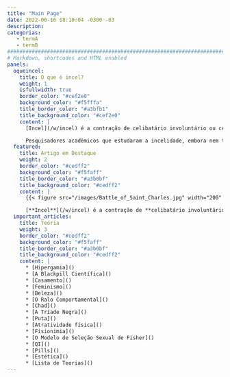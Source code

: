 ```yaml
---
title: "Main Page"
date: 2022-06-16 18:10:04 -0300 -03
description:
categorias:
   - termA
   - termB
###############################################################################
# Markdown, shortcodes and HTML enabled
panels:
  oqueincel:
    title: O que é incel?
    weight: 1
    isfullwidth: true
    border_color: "#cef2e0"
    background_color: "#f5fffa"
    title_border_color: "#a3bfb1"
    title_background_color: "#cef2e0"
    content: |
      [Incel](/w/incel) é a contração de celibatário involuntário ou celibato involuntário (também chamado de incelidade), que é um termo acadêmico e sociológico para uma [circunstância de vida adversa](). Uma analogia interessante é comparar o estado permanente de incelidade com outras circunstâncias adversas, como a de pobreza. A incelidade foi reconhecida na academia como um fenômeno sociológio no importante estudo de [Denise Donelly](), publicado em 2001. Desde então vários estudos peer-reviewed foram escritos considerando a incelidade como um mal sofrido por alguém, e não como uma subcultura da internet.

      Pesquisadores acadêmicos que estudaram a incelidade, embora nem todos tenham usado este termo, incluem: [Denise Donelly](), [Elizabeth Burgess](), [Laura Carpenter](), [Theodor F. Cohen]() e [Menelaos Apostolou](). Brian Gilmartin conduziu pesquisas profundas a respeito da [timidez amorosa](), um problema relacionado. O primeiro estudo a explicitamente lidar com o tópico da incelidade, o de Donelly, definiu como incels todos os adultos que passam mais de seis meses sem encontrar uma parceira sexual, embora haja o desejo por uma. Entretanto, dentre [auto-entitulados incels](), há uma discussão acalorada sobre qual é a exata definição de o que é um incel.
  featured:
    title: Artigo em Destaque
    weight: 2
    border_color: "#cedff2"
    background_color: "#f5faff"
    title_border_color: "#a3b0bf"
    title_background_color: "#cedff2"
    content: |
      {{< figure src="/images/Battle_of_Saint_Charles.jpg" width="200" height="367" caption="" title="" >}}

      [**Incel**](/w/incel) é a contração de **celibatário involuntário** ou **celibato involuntário**, um [termo sociológico]() para uma circunstância de vida [adversa](). A condição de ser um incel também é chamada de **incelidade**. Esta condição de ser um *incel* é um tipo de [não-sexualidade](). "Incel" é quase exclusivamente usado para designar homens incel (fazendo-o um sinônimo de "[malecel]()"); para celibatárias involuntárias mulheres o termo [femcel]() é usado. ([Artigo completo...](/w/incel))
  important_articles:
    title: Teoria
    weight: 3
    border_color: "#cedff2"
    background_color: "#f5faff"
    title_border_color: "#a3b0bf"
    title_background_color: "#cedff2"
    content: |
      * [Hipergamia]()
      * [A Blackpill Científica]()
      * [Casamento]()
      * [Feminismo]()
      * [Beleza]()
      * [O Ralo Comportamental]()
      * [Chad]()
      * [A Tríade Negra]()
      * [Puta]()
      * [Atratividade física]()
      * [Fisionimia]()
      * [O Modelo de Seleção Sexual de Fisher]()
      * [QI]()
      * [Pills]()
      * [Estética]()
      * [Lista de Teorias]()
---
```

